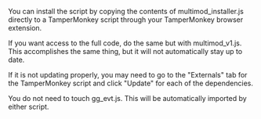 You can install the script by copying the contents of multimod_installer.js directly to a TamperMonkey script through your TamperMonkey browser extension.

If you want access to the full code, do the same but with multimod_v1.js. This accomplishes the same thing, but it will not automatically stay up to date.

If it is not updating properly, you may need to go to the "Externals" tab for the TamperMonkey script and click "Update" for each of the dependencies.

You do not need to touch gg_evt.js. This will be automatically imported by either script.

